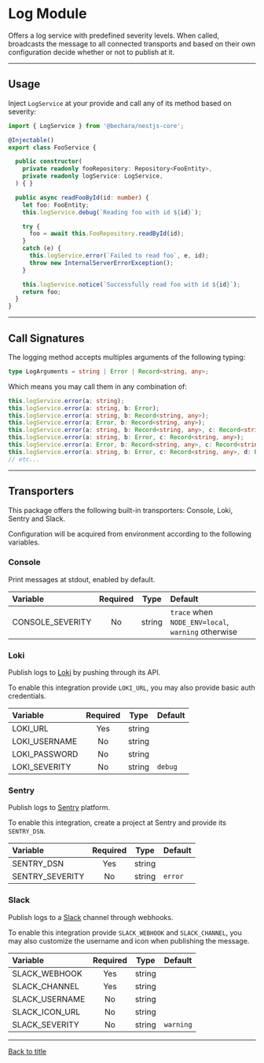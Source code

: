 # Log Module

Offers a log service with predefined severity levels. When called, broadcasts the message to all connected transports and based on their own configuration decide whether or not to publish at it.

---

## Usage

Inject `LogService` at your provide and call any of its method based on severity:

```ts
import { LogService } from '@bechara/nestjs-core';

@Injectable()
export class FooService {

  public constructor(
    private readonly fooRepository: Repository<FooEntity>,
    private readonly logService: LogService,
  ) { }

  public async readFooById(id: number) {
    let foo: FooEntity;
    this.logService.debug(`Reading foo with id ${id}`);

    try {
      foo = await this.FooRepository.readById(id);
    }
    catch (e) {
      this.logService.error(`Failed to read foo`, e, id);
      throw new InternalServerErrorException();
    }

    this.logService.notice(`Successfully read foo with id ${id}`);
    return foo;
  }
}
```

---

## Call Signatures

The logging method accepts multiples arguments of the following typing:

```ts
type LogArguments = string | Error | Record<string, any>;
```

Which means you may call them in any combination of:

```ts
this.logService.error(a: string);
this.logService.error(a: string, b: Error);
this.logService.error(a: string, b: Record<string, any>);
this.logService.error(a: Error, b: Record<string, any>);
this.logService.error(a: string, b: Record<string, any>, c: Record<string, any>);
this.logService.error(a: string, b: Error, c: Record<string, any>);
this.logService.error(a: Error, b: Record<string, any>, c: Record<string, any>);
this.logService.error(a: string, b: Error, c: Record<string, any>, d: Record<string, any>);
// etc...
```

---

## Transporters

This package offers the following built-in transporters: Console, Loki, Sentry and Slack.

Configuration will be acquired from environment according to the following variables.

### Console

Print messages at stdout, enabled by default.

Variable         | Required | Type   | Default
:--------------- | :------: | :----: | :---
CONSOLE_SEVERITY | No       | string | `trace` when `NODE_ENV=local`, `warning` otherwise

### Loki

Publish logs to [Loki](https://grafana.com/oss/loki) by pushing through its API.

To enable this integration provide `LOKI_URL`, you may also provide basic auth credentials.

Variable      | Required | Type   | Default
:------------ | :------: | :----: | :---
LOKI_URL      | Yes      | string |
LOKI_USERNAME | No       | string |
LOKI_PASSWORD | No       | string |
LOKI_SEVERITY | No       | string | `debug`

### Sentry

Publish logs to [Sentry](https://sentry.io) platform.

To enable this integration, create a project at Sentry and provide its `SENTRY_DSN`.

Variable        | Required | Type   | Default
:-------------- | :------: | :----: | :---
SENTRY_DSN      | Yes      | string |
SENTRY_SEVERITY | No       | string | `error`


### Slack

Publish logs to a [Slack](https://slack.com) channel through webhooks.

To enable this integration provide `SLACK_WEBHOOK` and `SLACK_CHANNEL`, you may also customize the username and icon when publishing the message.

Variable       | Required | Type   | Default
:------------- | :------: | :----: | :---
SLACK_WEBHOOK  | Yes      | string |
SLACK_CHANNEL  | Yes      | string |
SLACK_USERNAME | No       | string |
SLACK_ICON_URL | No       | string |
SLACK_SEVERITY | No       | string | `warning`

---

[Back to title](../../README.md)
